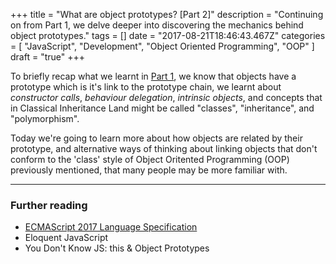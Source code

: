 +++
title = "What are object prototypes? [Part 2]"
description = "Continuing on from Part 1, we delve deeper into discovering the mechanics behind object prototypes."
tags = []
date = "2017-08-21T18:46:43.467Z"
categories = [
    "JavaScript",
    "Development",
    "Object Oriented Programming",
    "OOP"
]
draft = "true"
+++

To briefly recap what we learnt in [Part 1](http://jacobward.io/post/what-are-javascript-prototypes-part-1/), we know that objects have a prototype which is it's link to the prototype chain, we learnt about _constructor calls_, _behaviour delegation_, _intrinsic objects_, and concepts that in Classical Inheritance Land might be called "classes", "inheritance", and "polymorphism".

Today we're going to learn more about how objects are related by their prototype, and alternative ways of thinking about linking objects that don't conform to the 'class' style of Object Oritented Programming (OOP) previously mentioned, that many people may be more familiar with.






---

### Further reading

 - [ECMAScript 2017 Language Specification](https://www.ecma-international.org/publications/files/ECMA-ST/Ecma-262.pdf)
 - Eloquent JavaScript
 - You Don't Know JS: this & Object Prototypes
